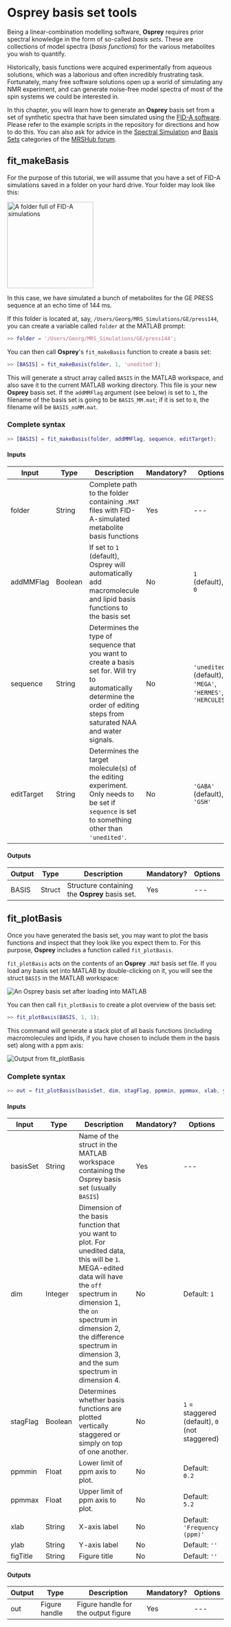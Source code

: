 # Osprey basis set tools

Being a linear-combination modelling software, **Osprey** requires prior spectral knowledge in the form of so-called *basis sets*. These are collections of model spectra (*basis functions*) for the various metabolites you wish to quantify.

Historically, basis functions were acquired experimentally from aqueous solutions, which was a laborious and often incredibly frustrating task. Fortunately, many free software solutions open up a world of simulating any NMR experiment, and can generate noise-free model spectra of most of the spin systems we could be interested in.

In this chapter, you will learn how to generate an **Osprey** basis set from a set of synthetic spectra that have been simulated using the [FID-A software](https://github.com/CIC-methods/FID-A). Please refer to the example scripts in the repository for directions and how to do this. You can also ask for advice in the [Spectral Simulation](https://forum.mrshub.org/c/analysis-modeling/spectral-simulation/22) and [Basis Sets](https://forum.mrshub.org/c/analysis-modeling/basis-sets/23) categories of the [MRSHub forum](https://forum.mrshub.org).

## fit_makeBasis

For the purpose of this tutorial, we will assume that you have a set of FID-A simulations saved in a folder on your hard drive. Your folder may look like this:

<img src="../../img/05-fid-a-folder.png" alt="A folder full of FID-A simulations" width="200"/>

In this case, we have simulated a bunch of metabolites for the GE PRESS sequence at an echo time of 144 ms.

If this folder is located at, say, `/Users/Georg/MRS_Simulations/GE/press144`, you can create a variable called `folder` at the MATLAB prompt:

```matlab
>> folder = '/Users/Georg/MRS_Simulations/GE/press144';
```

You can then call **Osprey**'s `fit_makeBasis` function to create a basis set:

```matlab
>> [BASIS] = fit_makeBasis(folder, 1, 'unedited');
```

This will generate a struct array called `BASIS` in the MATLAB workspace, and also save it to the current MATLAB working directory. This file is your new **Osprey** basis set. If the `addMMFlag` argument (see below) is set to `1`, the filename of the basis set is going to be `BASIS_MM.mat`; if it is set to `0`, the filename will be `BASIS_noMM.mat`.

### Complete syntax

```matlab
>> [BASIS] = fit_makeBasis(folder, addMMFlag, sequence, editTarget);
```

#### Inputs

| Input | Type | Description | Mandatory? | Options |
| ----  | ---- | ----------- | --------- | ------- |
| folder | String | Complete path to the folder containing `.MAT` files with FID-A-simulated metabolite basis functions| Yes | --- |
| addMMFlag | Boolean | If set to `1` (default), Osprey will automatically add macromolecule and lipid basis functions to the basis set | No | `1` (default), `0` |
| sequence | String | Determines the type of sequence that you want to create a basis set for. Will try to automatically determine the order of editing steps from saturated NAA and water signals. | No | `'unedited'` (default), `'MEGA'`, `'HERMES'`, `'HERCULES'` |
| editTarget | String | Determines the target molecule(s) of the editing experiment. Only needs to be set if `sequence` is set to something other than `'unedited'`. | No | `'GABA'` (default), `'GSH'` |

#### Outputs

| Output | Type | Description | Mandatory? | Options |
| ----  | ---- | ----------- | --------- | ------- |
| BASIS | Struct | Structure containing the **Osprey** basis set. | Yes | --- |

## fit_plotBasis

Once you have generated the basis set, you may want to plot the basis functions and inspect that they look like you expect them to. For this purpose, **Osprey** includes a function called `fit_plotBasis`.

`fit_plotBasis` acts on the contents of an **Osprey** `.MAT` basis set file. If you load any basis set into MATLAB by double-clicking on it, you will see the struct `BASIS` in the MATLAB workspace:

<img src="../../img/05-basis-in-workspace.png" alt="An Osprey basis set after loading into MATLAB"/>

You can then call `fit_plotBasis` to create a plot overview of the basis set:

```matlab
>> fit_plotBasis(BASIS, 1, 1);
```

This command will generate a stack plot of all basis functions (including macromolecules and lipids, if you have chosen to include them in the basis set) along with a ppm axis:

<img src="../../img/05-plot-basis.png" alt="Output from fit_plotBasis"/>

### Complete syntax

```matlab
>> out = fit_plotBasis(basisSet, dim, stagFlag, ppmmin, ppmmax, xlab, ylab, figTitle);
```

#### Inputs

| Input | Type | Description | Mandatory? | Options |
| ----  | ---- | ----------- | --------- | ------- |
| basisSet | String | Name of the struct in the MATLAB workspace containing the Osprey basis set (usually `BASIS`) | Yes | --- |
| dim | Integer | Dimension of the basis function that you want to plot. For unedited data, this will be `1`. MEGA-edited data will have the `off` spectrum in dimension 1, the `on` spectrum in dimension 2, the difference spectrum in dimension 3, and the sum spectrum in dimension 4. | No | Default: `1` |
| stagFlag | Boolean | Determines whether basis functions are plotted vertically staggered or simply on top of one another. | No | `1` = staggered (default), `0` (not staggered) |
| ppmmin | Float | Lower limit of ppm axis to plot. | No | Default: `0.2` |
| ppmmax | Float | Upper limit of ppm axis to plot. | No | Default: `5.2` |
| xlab | String | X-axis label | No | Default: `'Frequency (ppm)'` |
| ylab | String | Y-axis label | No | Default: `''` |
| figTitle | String | Figure title | No | Default: `''` |

#### Outputs

| Output | Type | Description | Mandatory? | Options |
| ----  | ---- | ----------- | --------- | ------- |
| out | Figure handle | Figure handle for the output figure | Yes | --- |
